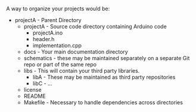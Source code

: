 A way to organize your projects would be:

* projectA - Parent Directory
  * projectA - Source code directory containing Arduino code
    * projectA.ino
    * header.h
    * implementation.cpp
  * docs - Your main documentation directory
  * schematics - these may be maintained separately on a separate Git repo or part of the same repo
  * libs - This will contain your third party libraries.
    * libA - These may be maintained as third party repositories
    * libC - ...
  * license
  * README
  * Makefile - Necessary to handle dependencies across directories
